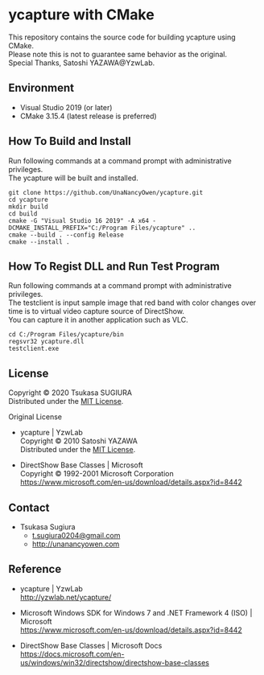 ycapture with CMake
===================

This repository contains the source code for building ycapture using CMake.  
Please note this is not to guarantee same behavior as the original.  
Special Thanks, Satoshi YAZAWA@YzwLab.  

Environment
-----------
* Visual Studio 2019 (or later)  
* CMake 3.15.4 (latest release is preferred)  

How To Build and Install
------------------------
Run following commands at a command prompt with administrative privileges.  
The ycapture will be built and installed.
```
git clone https://github.com/UnaNancyOwen/ycapture.git
cd ycapture
mkdir build
cd build
cmake -G "Visual Studio 16 2019" -A x64 -DCMAKE_INSTALL_PREFIX="C:/Program Files/ycapture" ..
cmake --build . --config Release
cmake --install .
```

How To Regist DLL and Run Test Program
--------------------------------------
Run following commands at a command prompt with administrative privileges.  
The testclient is input sample image that red band with color changes over time is to virtual video capture source of DirectShow.  
You can capture it in another application such as VLC.  
```
cd C:/Program Files/ycapture/bin
regsvr32 ycapture.dll
testclient.exe
```

License
-------
Copyright &copy; 2020 Tsukasa SUGIURA  
Distributed under the [MIT License](http://www.opensource.org/licenses/mit-license.php "MIT License | Open Source Initiative").  

Original License  

* ycapture | YzwLab  
  Copyright &copy; 2010 Satoshi YAZAWA  
  Distributed under the [MIT License](http://www.opensource.org/licenses/mit-license.php "MIT License | Open Source Initiative").  

* DirectShow Base Classes | Microsoft  
  Copyright &copy; 1992-2001 Microsoft Corporation  
  https://www.microsoft.com/en-us/download/details.aspx?id=8442  

Contact
-------
* Tsukasa Sugiura  
    * <t.sugiura0204@gmail.com>  
    * <http://unanancyowen.com>  

Reference
---------
* ycapture | YzwLab  
  <http://yzwlab.net/ycapture/>

* Microsoft Windows SDK for Windows 7 and .NET Framework 4 (ISO) | Microsoft  
  <https://www.microsoft.com/en-us/download/details.aspx?id=8442>  

* DirectShow Base Classes | Microsoft Docs  
  <https://docs.microsoft.com/en-us/windows/win32/directshow/directshow-base-classes>